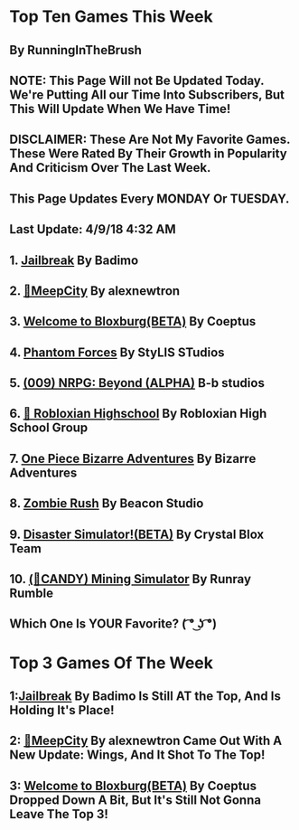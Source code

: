 # Top Ten Games This Week

## By RunningInTheBrush

## NOTE: This Page Will not Be Updated Today. We're Putting All our Time Into Subscribers, But This Will Update When We Have Time!

## DISCLAIMER: These Are Not My Favorite Games. These Were Rated By Their Growth in Popularity And Criticism Over The Last Week.

## This Page Updates Every MONDAY Or TUESDAY.

## Last Update: 4/9/18 4:32 AM

## 1. [Jailbreak](https://www.roblox.com/games/606849621/Jailbreak) By Badimo

## 2. [🧚MeepCity](https://www.roblox.com/games/370731277/MeepCity) By alexnewtron

## 3. [Welcome to Bloxburg(BETA)](https://www.roblox.com/games/185655149/Welcome-to-Bloxburg-BETA) By Coeptus

## 4. [Phantom Forces](https://www.roblox.com/games/292439477/Phantom-Forces) By StyLIS STudios

## 5. [(009) NRPG: Beyond (ALPHA)](https://www.roblox.com/games/1289740385/009-NRPG-Beyond-ALPHA) B-b studios

## 6. [🎂 Robloxian Highschool](https://www.roblox.com/games/447452406/Robloxian-Highschool) By Robloxian High School Group

## 7. [One Piece Bizarre Adventures](https://www.roblox.com/games/1438054158/One-Piece-Bizarre-Adventures) By Bizarre Adventures

## 8. [Zombie Rush](https://www.roblox.com/games/137885680/Guns-Zombie-Rush) By Beacon Studio

## 9. [Disaster Simulator!(BETA)](https://www.roblox.com/games/1525492827/Disaster-Simulator-BETA) By Crystal Blox Team

## 10. [(🍭CANDY) Mining Simulator](https://www.roblox.com/games/1417427737/CANDY-Mining-Simulator) By Runray Rumble

## Which One Is YOUR Favorite? ( ͡° ͜ʖ ͡°)

# Top 3 Games Of The Week

## 1:[Jailbreak](https://www.roblox.com/games/606849621/Jailbreak) By Badimo Is Still AT the Top, And Is Holding It's Place!

## 2: [🧚MeepCity](https://www.roblox.com/games/370731277/MeepCity) By alexnewtron Came Out With A New Update: Wings, And It Shot To The Top!

## 3: [Welcome to Bloxburg(BETA)](https://www.roblox.com/games/185655149/Welcome-to-Bloxburg-BETA) By Coeptus Dropped Down A Bit, But It's Still Not Gonna Leave The Top 3!
